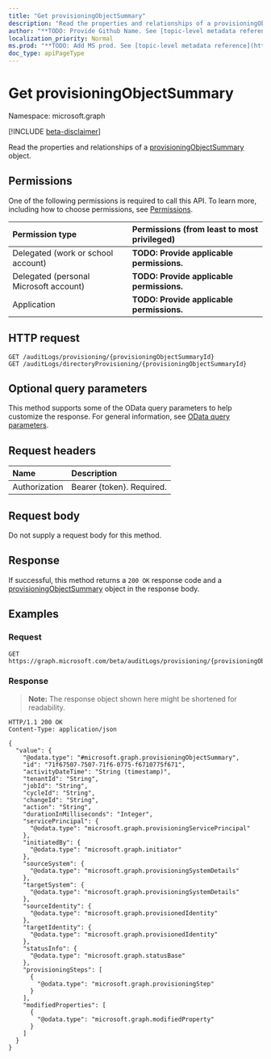 ```yaml
---
title: "Get provisioningObjectSummary"
description: "Read the properties and relationships of a provisioningObjectSummary object."
author: "**TODO: Provide Github Name. See [topic-level metadata reference](https://msgo.azurewebsites.net/add/document/guidelines/metadata.html#topic-level-metadata)**"
localization_priority: Normal
ms.prod: "**TODO: Add MS prod. See [topic-level metadata reference](https://msgo.azurewebsites.net/add/document/guidelines/metadata.html#topic-level-metadata)**"
doc_type: apiPageType
---
```


# Get provisioningObjectSummary
Namespace: microsoft.graph

[!INCLUDE [beta-disclaimer](../../includes/beta-disclaimer.md)]

Read the properties and relationships of a [provisioningObjectSummary](../resources/provisioningobjectsummary.md) object.

## Permissions
One of the following permissions is required to call this API. To learn more, including how to choose permissions, see [Permissions](/graph/permissions-reference).

|Permission type|Permissions (from least to most privileged)|
|:---|:---|
|Delegated (work or school account)|**TODO: Provide applicable permissions.**|
|Delegated (personal Microsoft account)|**TODO: Provide applicable permissions.**|
|Application|**TODO: Provide applicable permissions.**|

## HTTP request

<!-- {
  "blockType": "ignored"
}
-->
``` http
GET /auditLogs/provisioning/{provisioningObjectSummaryId}
GET /auditLogs/directoryProvisioning/{provisioningObjectSummaryId}
```

## Optional query parameters
This method supports some of the OData query parameters to help customize the response. For general information, see [OData query parameters](/graph/query-parameters).

## Request headers
|Name|Description|
|:---|:---|
|Authorization|Bearer {token}. Required.|

## Request body
Do not supply a request body for this method.

## Response

If successful, this method returns a `200 OK` response code and a [provisioningObjectSummary](../resources/provisioningobjectsummary.md) object in the response body.

## Examples

### Request
<!-- {
  "blockType": "request",
  "name": "get_provisioningobjectsummary"
}
-->
``` http
GET https://graph.microsoft.com/beta/auditLogs/provisioning/{provisioningObjectSummaryId}
```


### Response
>**Note:** The response object shown here might be shortened for readability.
<!-- {
  "blockType": "response",
  "truncated": true,
  "@odata.type": "microsoft.graph.provisioningObjectSummary"
}
-->
``` http
HTTP/1.1 200 OK
Content-Type: application/json

{
  "value": {
    "@odata.type": "#microsoft.graph.provisioningObjectSummary",
    "id": "71f67507-7507-71f6-0775-f6710775f671",
    "activityDateTime": "String (timestamp)",
    "tenantId": "String",
    "jobId": "String",
    "cycleId": "String",
    "changeId": "String",
    "action": "String",
    "durationInMilliseconds": "Integer",
    "servicePrincipal": {
      "@odata.type": "microsoft.graph.provisioningServicePrincipal"
    },
    "initiatedBy": {
      "@odata.type": "microsoft.graph.initiator"
    },
    "sourceSystem": {
      "@odata.type": "microsoft.graph.provisioningSystemDetails"
    },
    "targetSystem": {
      "@odata.type": "microsoft.graph.provisioningSystemDetails"
    },
    "sourceIdentity": {
      "@odata.type": "microsoft.graph.provisionedIdentity"
    },
    "targetIdentity": {
      "@odata.type": "microsoft.graph.provisionedIdentity"
    },
    "statusInfo": {
      "@odata.type": "microsoft.graph.statusBase"
    },
    "provisioningSteps": [
      {
        "@odata.type": "microsoft.graph.provisioningStep"
      }
    ],
    "modifiedProperties": [
      {
        "@odata.type": "microsoft.graph.modifiedProperty"
      }
    ]
  }
}
```

